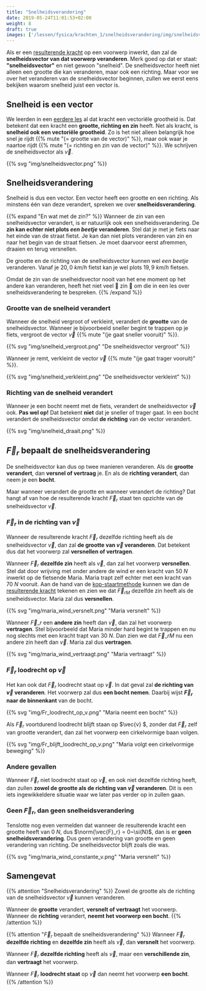 ```yaml
---
title: "Snelheidsverandering"
date: 2019-05-24T11:01:53+02:00
weight: 8
draft: true
images: ['/lessen/fysica/krachten_1/snelheidsverandering/img/snelheidsvector.png', '/lessen/fysica/krachten_1/snelheidsverandering/img/snelheid_vergroot.png', '/lessen/fysica/krachten_1/snelheidsverandering/img/snelheid_draait.png']
---
```

Als er een [resulterende kracht](../resulterende_kracht) op een voorwerp
inwerkt, dan zal de **snelheidsvector van dat voorwerp veranderen**.  Merk goed
op dat er staat: **"snelheidsvector"** en niet gewoon "snelheid". De
snelheidsvector heeft niet alleen een grootte die kan veranderen, maar ook een
richting. Maar voor we over het veranderen van de snelheidsvector beginnen,
zullen we eerst eens bekijken waarom snelheid juist een vector is.

## Snelheid is een vector
We leerden in een [eerdere les](../krachtvector) al dat kracht een
vectoriële grootheid is. Dat betekent dat een kracht een **grootte, richting en
zin** heeft. Net als kracht, is **snelheid ook een vectoriële grootheid**. Zo
is het niet alleen belangrijk hoe snel je rijdt
{{% mute "(= grootte van de vector)" %}}, maar ook waar je naartoe rijdt
{{% mute "(= richting en zin van de vector)" %}}. We schrijven de
snelheidsvector als $\vec{v}$.

{{% svg "img/snelheidsvector.png" %}}

## Snelheidsverandering
Snelheid is dus een vector. Een vector heeft een grootte en een richting. Als
minstens één van deze verandert, spreken we over **snelheidsverandering**.

{{% expand "En wat met de zin?" %}}
Wanneer de zin van een snelheidsvector verandert, is er natuurlijk ook een
snelheidsverandering. De **zin kan echter niet plots *een beetje* veranderen**.
Stel dat je met je fiets naar het einde van de straat fietst. Je kan dan niet
plots veranderen van zin en naar het begin van de straat fietsen. Je moet
daarvoor eerst afremmen, draaien en terug versnellen.

De grootte en de richting van de snelheidsvector kunnen wel *een beetje*
veranderen. Vanaf je $20{,} 0~\si{km/h}$ fietst kan je wel plots
$19{,}9~\si{km/h}$ fietsen.

Omdat de zin van de snelheidsvector nooit van het ene moment op het andere kan
veranderen, heeft het niet veel 🤡 zin 🤡 om die in een les over
snelheidsverandering te bespreken.
{{% /expand %}}

### Grootte van de snelheid verandert
Wanneer de snelheid vergroot of verkleint, verandert de **grootte** van de
snelheidsvector. Wanneer je bijvoorbeeld sneller begint te trappen op je fiets,
vergroot de vector $\vec{v}$ {{% mute "(je gaat sneller vooruit)" %}}.

{{% svg "img/snelheid_vergroot.png" "De snelheidsvector vergroot" %}}

Wanneer je remt, verkleint de vector $\vec{v}$ {{% mute "(je gaat trager vooruit)" %}}.

{{% svg "img/snelheid_verkleint.png" "De snelheidsvector verkleint" %}}

### Richting van de snelheid verandert
Wanneer je een bocht neemt met de fiets, verandert de snelheidsvector $\vec{v}$
ook. **Pas wel op!** Dat betekent **niet** dat je sneller of trager gaat. In
een bocht verandert de snelheidsvector omdat **de richting** van de vector
verandert.

{{% svg "img/snelheid_draait.png" %}}

## $\vec{F}_r$ bepaalt de snelheidsverandering

De snelheidsvector kan dus op twee manieren veranderen. Als de **grootte
verandert**, dan **versnel of vertraag** je. En als de **richting verandert**,
dan neem je een **bocht**.

Maar wanneer verandert de grootte en wanneer verandert de richting? Dat hangt
af van hoe de resulterende kracht $\vec{F}_r$ staat ten opzichte van de
snelheidsvector $\vec{v}$.

### $\vec{F}_r$ in de richting van $\vec{v}$
Wanneer de resulterende kracht $\vec{F}_r$ dezelfde richting heeft als de
snelheidsvector $\vec{v}$, dan zal **de grootte van $\vec{v}$ veranderen**. Dat
betekent dus dat het voorwerp zal **versnellen of vertragen**.

Wanneer $\vec{F}_r$ **dezelfde zin** heeft als $\vec{v}$, dan zal het voorwerp
**versnellen**. Stel dat door wrijving met onder andere de wind er een kracht
van $50~\si{N}$ inwerkt op de fietsende Maria. Maria trapt zelf echter met een
kracht van $70~\si{N}$ vooruit. Aan de hand van de
[kop-staartmethode](../../../wiskunde/vector_1/grafisch_optellen/#kop-staartmethode)
kunnen we dan de [resulterende
kracht](../resulterende_kracht#resulterende-kracht-tekenen) tekenen en zien we
dat $\vec{F}_{rM}$ dezelfde zin heeft als de snelheidsvector. Maria zal dus
**versnellen**.

{{% svg "img/maria_wind_versnelt.png" "Maria versnelt" %}}

Wanneer $\vec{F}\_r$ een **andere zin** heeft dan $\vec{v}$, dan zal het
voorwerp **vertragen**. Stel bijvoorbeeld dat Maria minder hard begint te
trappen en nu nog slechts met een kracht trapt van $30~\si{N}$. Dan zien we dat
$\vec{F}\_{rM}$ nu een andere zin heeft dan $\vec{v}$. Maria zal dus
**vertragen**.

{{% svg "img/maria_wind_vertraagt.png" "Maria vertraagt" %}}

### $\vec{F}_r$ loodrecht op $\vec{v}$
Het kan ook dat $\vec{F}_r$ loodrecht staat op $\vec{v}$. In dat geval zal **de
richting van $\vec{v}$ veranderen**. Het voorwerp zal dus **een bocht nemen**.
Daarbij wijst **$\vec{F}_r$ naar de binnenkant** van de bocht.

{{% svg "img/Fr_loodrecht_op_v.png" "Maria neemt een bocht" %}}

Als $\vec{F}_r$ voortdurend loodrecht blijft staan op $\vec{v} $, zonder dat
$\vec{F}_r$ zelf van grootte verandert, dan zal het voorwerp een cirkelvormige
baan volgen.

{{% svg "img/Fr_blijft_loodrecht_op_v.png" "Maria volgt een cirkelvormige beweging" %}}

### Andere gevallen
Wanneer $\vec{F}_r$ niet loodrecht staat op $\vec{v}$, en ook niet dezelfde
richting heeft, dan zullen **zowel de grootte als de richting van $\vec{v}$
veranderen**. Dit is een iets ingewikkeldere situatie waar we later pas verder
op in zullen gaan.

### Geen $\vec{F}_r$, dan geen snelheidsverandering

Tenslotte nog even vermelden dat wanneer de resulterende kracht een grootte
heeft van $0~\si{N}$, dus $\norm{\vec{F}_r} = 0~\si{N}$, dan is er **geen
snelheidsverandering**. Dus geen verandering van grootte en geen verandering
van richting. De snelheidsvector blijft zoals die was.

{{% svg "img/maria_wind_constante_v.png" "Maria versnelt" %}}
## Samengevat

{{% attention "Snelheidsverandering" %}}
Zowel de grootte als de richting van de snelheidsvector $\vec{v}$ kunnen veranderen.

Wanneer de **grootte** verandert, **versnelt of vertraagt** het voorwerp. Wanneer de **richting** verandert, **neemt het voorwerp een bocht**.
{{% /attention %}}

{{% attention "$\vec{F}_r$ bepaalt de snelheidsverandering" %}}
Wanneer $\vec{F}_r$ **dezelfde richting** en **dezelfde zin** heeft als $\vec{v}$, dan **versnelt** het voorwerp.

Wanneer $\vec{F}_r$ **dezelfde richting** heeft als $\vec{v}$, maar een **verschillende zin**, dan **vertraagt** het voorwerp.

Wanneer $\vec{F}_r$ **loodrecht staat** op $\vec{v}$ dan neemt het voorwerp **een bocht**.
{{% /attention %}}
